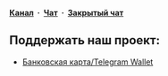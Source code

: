 <strong><a href="https://t.me/+hmLShQ-rejU1MDky" target="_blank" >Канал</a>&nbsp; · &nbsp;<a href="https://t.me/+lbcGVOqXLFliY2Ni" target="_blank" >Чат</a>&nbsp; · &nbsp;<a href="https://t.me/tribute/app?startapp=sysa" target="_blank" >Закрытый чат</a></strong>

## Поддержать наш проект:
- [Банковская карта/Telegram Wallet](https://t.me/tribute/app?startapp=duMR)